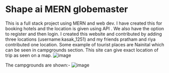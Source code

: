 # Shape ai MERN globemaster
 This is a full stack project using MERN and web dev. I have created this for booking hotels and the location is given using API . We also have the option to register and then login. I created this website and contributed by adding three locations (username:kasak_1251) and my friends pratham and riya contributed one location. Some example of tourist places are Nainital which can be seen in campgrounds section. This site can give exact location of trip as seen on a map.
![image](https://user-images.githubusercontent.com/82432273/149944683-5ef6c54b-1915-4c6e-bcb0-e3f9735c88b0.png)

The campgrounds are shown:-
![image](https://user-images.githubusercontent.com/82432273/149944865-b8765a6e-4aa3-4adc-879a-703c5e9fe836.png)



